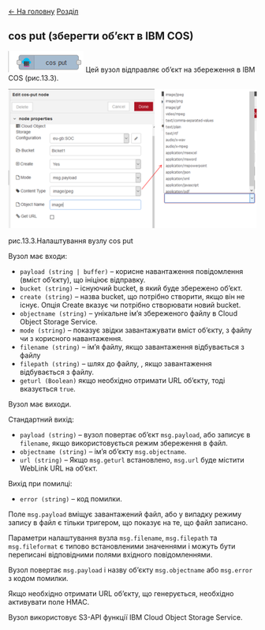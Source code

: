 [<- На головну](../)  [Розділ](README.md)

## cos put (зберегти об’єкт в IBM COS)

![img](media/cos_put.png) Цей вузол відправляє об’єкт на збереження в IBM COS (рис.13.3). 

![img](media/13_3.png)

рис.13.3.Налаштування вузлу cos put

Вузол має входи:

- `payload (string | buffer)` – корисне навантаження повідомлення (вміст об’єкту), що ініціює відправку. 
- `bucket (string)` – існуючий bucket, в який буде збережено об’єкт.
- `create (string)` – назва bucket, що потрібно створити, якщо він не існує. Опція Create вказує чи потрібно створювати новий bucket.
- `objectname (string)` – унікальне ім’я збереженого файлу в Cloud Object Storage Service.
- `mode (string)` – показує звідки завантажувати вміст об’єкту, з файлу чи з корисного навантаження.
- `filename (string)` – ім’я файлу, якщо завантаження відбувається з файлу 
- `filepath (string)` – шлях до файлу, , якщо завантаження відбувається з файлу.
- `geturl (Boolean)` якщо необхідно отримати URL об’єкту, тоді вказується `true`.

Вузол має виходи.

Стандартний вихід:  

- `payload (string)` – вузол повертає     об’єкт `msg.payload`, або     записує в `filename`, якщо використовується режим збереження в     файл.
- `objectname (string)`  – ім’я об’єкту  `msg.objectname`.
- `url (string)` – Якщо `msg.geturl` встановлено, `msg.url` буде містити WebLink URL на об’єкт.

Вихід при помилці:

- `error (string)` – код помилки.

Поле `msg.payload` вміщує завантажений файл, або у випадку режиму запису в файл є тільки тригером, що показує на те, що файл записано. 

Параметри налаштування вузла `msg.filename`, `msg.filepath` та  `msg.fileformat` є типово встановленими значеннями і можуть бути переписані відповідними полями вхідного повідомленнями.

Вузол повертає `msg.payload` і назву об’єкту `msg.objectname` або `msg.error` з кодом помилки. 

Якщо необхідно отримати URL об’єкту, що генерується, необхідно активувати поле HMAC. 

Вузол використовує S3-API функції IBM Cloud Object Storage Service. 